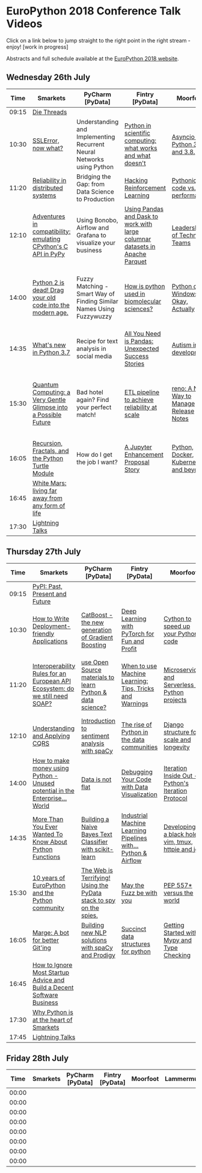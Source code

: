 # EuroPython 2018 Conference Talk Videos

Click on a link below to jump straight to the right point in the right stream - enjoy! [work in progress]

Abstracts and full schedule available at the [EuroPython 2018 website](https://ep2018.europython.eu/p3/schedule/ep2018/).

## Wednesday 26th July

| Time |  Smarkets | PyCharm [PyData] | Fintry [PyData] |  Moorfoot |  Lammermuir | Kilsyth |
|---|---|---|---|---|---|---|
| 09:15 | [Die Threads](https://youtu.be/FsvmT2Ir7B8?t=25m56s) |   |   |   |   |   |
| 10:30 | [SSLError, now what?](https://youtu.be/FsvmT2Ir7B8?t=1h38m25s) | Understanding and Implementing Recurrent Neural Networks using Python | [Python in scientific computing: what works and what doesn't](https://youtu.be/dj23vLcdr4w?t=11m18s) | [Asyncio in Python 3.7 and 3.8.](https://youtu.be/w-XECcIWnlQ?t=15m21s) | [How to write Rust instead of C, and get away with it (yes, it's a Python talk)](https://youtu.be/qRqDgJLM568?t=12m27s) | [The naïve programmer](https://youtu.be/9YCWftNyzjU?t=15m8s) |
| 11:20 | [Reliability in distributed systems](https://youtu.be/FsvmT2Ir7B8?t=2h16m40s) | Bridging the Gap: from Data Science to Production | [Hacking Reinforcement Learning](https://youtu.be/dj23vLcdr4w?t=50m20s) | [Pythonic code vs. performance](https://youtu.be/w-XECcIWnlQ?t=1h31s) | [Postgres at any scale](https://youtu.be/qRqDgJLM568?t=50m39s) | [My Story with Python and Open Source](https://youtu.be/9YCWftNyzjU?t=58m45s) |
| 12:10 | [Adventures in compatibility: emulating CPython's C API in PyPy](https://youtu.be/FsvmT2Ir7B8?t=2h59m37s) | Using Bonobo, Airflow and Grafana to visualize your business | [Using Pandas and Dask to work with large columnar datasets in Apache Parquet](https://youtu.be/dj23vLcdr4w?t=1h35m45s) | [Leadership of Technical Teams](https://youtu.be/w-XECcIWnlQ?t=1h55m13s) | [Let’s Build a Python Profiler in 25 LOC](https://youtu.be/qRqDgJLM568?t=1h33m32s) | [Python Decorators: Gift or Poison?](https://youtu.be/9YCWftNyzjU?t=1h45m47s) |
| 14:00 | [Python 2 is dead! Drag your old code into the modern age.](https://youtu.be/FsvmT2Ir7B8?t=4h50m14s) | Fuzzy Matching - Smart Way of Finding Similar Names Using Fuzzywuzzy | [How is python used in biomolecular sciences?](https://youtu.be/dj23vLcdr4w?t=3h25m13s) | [Python on Windows is Okay, Actually](https://youtu.be/w-XECcIWnlQ?t=3h35m31s) | [Trio: A pythonic way to do async programming](https://youtu.be/qRqDgJLM568?t=3h22m34s) | [How to develop your project from an idea to architecture design in 50 minutes](https://youtu.be/9YCWftNyzjU?t=3h34m52s) |
| 14:35 | [What's new in Python 3.7](https://youtu.be/FsvmT2Ir7B8?t=5h25m19s) | Recipe for text analysis in social media | [All You Need is Pandas: Unexpected Success Stories](https://youtu.be/dj23vLcdr4w?t=4h13s) | [Autism in development](https://youtu.be/w-XECcIWnlQ?t=4h10m42s) | [What makes coding for MicroPython different?](https://youtu.be/qRqDgJLM568?t=3h59m14s) | |
| 15:30 | [Quantum Computing: a Very Gentle Glimpse into a Possible Future](https://youtu.be/FsvmT2Ir7B8?t=6h20m21s) | Bad hotel again? Find your perfect match! | [ETL pipeline to achieve reliability at scale](https://youtu.be/dj23vLcdr4w?t=4h56m6s) | [reno: A New Way to Manage Release Notes](https://youtu.be/w-XECcIWnlQ?t=5h5m42s) | [Asyncio in production](https://youtu.be/qRqDgJLM568?t=4h54m24s) | [From Zero to Azure with Python, Docker containers, and Visual Studio… Code](https://youtu.be/9YCWftNyzjU?t=5h4m39s) |
| 16:05 | [Recursion, Fractals, and the Python Turtle Module](https://youtu.be/FsvmT2Ir7B8?t=6h53m27s) | How do I get the job I want? | [A Jupyter Enhancement Proposal Story](https://youtu.be/dj23vLcdr4w?t=5h30m36s) | [Python, Docker, Kubernetes, and beyond?](https://youtu.be/w-XECcIWnlQ?t=5h40m44s) | [Let’s embrace WebAssembly!](https://youtu.be/qRqDgJLM568?t=5h29m15s) | [Washing away code smells](https://youtu.be/9YCWftNyzjU?t=5h39m45s) |
| 16:45 | [White Mars: living far away from any form of life](https://youtu.be/FsvmT2Ir7B8?t=7h38m58s) | | | | | |
| 17:30 | [Lightning Talks](https://youtu.be/FsvmT2Ir7B8?t=8h35m10s) | | | | | |

## Thursday 27th July

| Time |  Smarkets | PyCharm [PyData] | Fintry [PyData] |  Moorfoot |  Lammermuir | Kilsyth |
|---|---|---|---|---|---|---|
| 09:15 | [PyPI: Past, Present and Future](https://youtu.be/Rps9lHflkCg?t=31m35s) | | | | | |
| 10:30 | [How to Write Deployment-friendly Applications](https://youtu.be/Rps9lHflkCg?t=1h43m30s) | [CatBoost - the new generation of Gradient Boosting](https://youtu.be/tG22jrVFKpM?t=16m53s) | [Deep Learning with PyTorch for Fun and Profit](https://youtu.be/nDY82RGU2Xk?t=16m22s) | [Cython to speed up your Python code](https://youtu.be/Uw717sejn5c?t=14m13s) | [Recruiting Session [reserved]](https://youtu.be/8E0VDH_UKuA?t=14m24s) | [JavaScript for Python Developers](https://youtu.be/QNUjpdpAOac?t=13m31s) |
| 11:20 | [Interoperability Rules for an European API Ecosystem: do we still need SOAP?](https://youtu.be/Rps9lHflkCg?t=2h36m41s) | [use Open Source materials to learn Python & data science?](https://youtu.be/tG22jrVFKpM?t=1h8m59s) | [When to use Machine Learning: Tips, Tricks and Warnings](https://youtu.be/nDY82RGU2Xk?t=1h6m19s) | [Microservices and Serverless in Python projects](https://youtu.be/Uw717sejn5c?t=1h5m57s) | [Hello to the World in 8 Web Frameworks (micro, batteries included & async)](https://youtu.be/8E0VDH_UKuA?t=1h2m39s) | [Django queries optimization](https://youtu.be/QNUjpdpAOac?t=1h3m38s) |
| 12:10 | [Understanding and Applying CQRS](https://youtu.be/Rps9lHflkCg?t=3h23m50s) | [Introduction to sentiment analysis with spaCy](https://youtu.be/tG22jrVFKpM?t=2h1m17s) | [The rise of Python in the data communities](https://youtu.be/nDY82RGU2Xk?t=1h55m26s) | [Django structure for scale and longevity](https://youtu.be/Uw717sejn5c?t=1h54m35s) | [Code Review Skills for Pythonistas](https://youtu.be/8E0VDH_UKuA?t=1h51m33s) | []() |
| 14:00 | [How to make money using Python - Unused potential in the Enterprise… World](https://youtu.be/Rps9lHflkCg?t=5h13m53s) | [Data is not flat](https://youtu.be/tG22jrVFKpM?t=3h45m51s) | [Debugging Your Code with Data Visualization](https://youtu.be/nDY82RGU2Xk?t=3h45m12s) | [Iteration Inside Out - Python's Iteration Protocol](https://youtu.be/Uw717sejn5c?t=3h44m19s) | [asyncio in Practice: We Did It Wrong](https://youtu.be/8E0VDH_UKuA?t=3h42m20s) | []() |
| 14:35 | [More Than You Ever Wanted To Know About Python Functions](https://youtu.be/Rps9lHflkCg?t=5h48m39s) | [Building a Naive Bayes Text Classifier with scikit-learn](https://youtu.be/tG22jrVFKpM?t=4h22m7s) | [Industrial Machine Learning Pipelines with… Python & Airflow](https://youtu.be/nDY82RGU2Xk?t=4h21m5s) | [Developing in a black hole: vim, tmux, httpie and jq](https://youtu.be/Uw717sejn5c?t=4h19m26s) | [Python and Web Sockets](https://youtu.be/8E0VDH_UKuA?t=4h17m40s) | []() |
| 15:30 | [10 years of EuroPython and the Python community](https://youtu.be/Rps9lHflkCg?t=6h44m54s) | [The Web is Terrifying! Using the PyData stack to spy on the spies.](https://youtu.be/tG22jrVFKpM?t=5h17m15s) | [May the Fuzz be with you](https://youtu.be/nDY82RGU2Xk?t=5h20m26s) | [PEP 557* versus the world](https://youtu.be/Uw717sejn5c?t=5h14m58s) | [Why develop a CLI (Command Line Interface) first?](https://youtu.be/8E0VDH_UKuA?t=5h10m50s) | []() |
| 16:05 | [Marge: A bot for better Git'ing](https://youtu.be/Rps9lHflkCg?t=7h15m30s) | [Building new NLP solutions with spaCy and Prodigy](https://youtu.be/tG22jrVFKpM?t=5h49m39s) | [Succinct data structures for python](https://youtu.be/nDY82RGU2Xk?t=5h46m16s) | [Getting Started with Mypy and Type Checking](https://youtu.be/Uw717sejn5c?t=5h46m19s) | [Proper Django Testing](https://youtu.be/8E0VDH_UKuA?t=5h43m13s) | []() |
| 16:45 | [How to Ignore Most Startup Advice and Build a Decent Software Business](https://youtu.be/Rps9lHflkCg?t=8h) | []() | []() | []() | []() | []() |
| 17:30 | [Why Python is at the heart of Smarkets](https://youtu.be/Rps9lHflkCg?t=8h44m1s) | []() | []() | []() | []() | []() |
| 17:45 | [Lightning Talks](https://youtu.be/Rps9lHflkCg?t=9h1m3s) | []() | []() | []() | []() | []() |

## Friday 28th July

| Time |  Smarkets | PyCharm [PyData] | Fintry [PyData] |  Moorfoot |  Lammermuir | Kilsyth |
|---|---|---|---|---|---|---|
| 00:00 | []() | []() | []() | []() | []() | []() |
| 00:00 | []() | []() | []() | []() | []() | []() |
| 00:00 | []() | []() | []() | []() | []() | []() |
| 00:00 | []() | []() | []() | []() | []() | []() |
| 00:00 | []() | []() | []() | []() | []() | []() |
| 00:00 | []() | []() | []() | []() | []() | []() |
| 00:00 | []() | []() | []() | []() | []() | []() |
| 00:00 | []() | []() | []() | []() | []() | []() |

